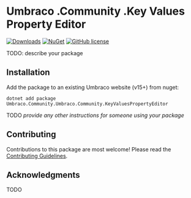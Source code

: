 # Umbraco .Community .Key Values Property Editor 

[![Downloads](https://img.shields.io/nuget/dt/Umbraco.Community.Umbraco.Community.KeyValuesPropertyEditor?color=cc9900)](https://www.nuget.org/packages/Umbraco.Community.Umbraco.Community.KeyValuesPropertyEditor/)
[![NuGet](https://img.shields.io/nuget/vpre/Umbraco.Community.Umbraco.Community.KeyValuesPropertyEditor?color=0273B3)](https://www.nuget.org/packages/Umbraco.Community.Umbraco.Community.KeyValuesPropertyEditor)
[![GitHub license](https://img.shields.io/github/license/cheeseytoastie/Umbraco.Community.KeyValuesPropertyEditor?color=8AB803)](../LICENSE)

TODO: describe your package

<!--
Including screenshots is a really good idea! 

If you put images into /docs/screenshots, then you would reference them in this readme as, for example:

<img alt="..." src="https://github.com/cheeseytoastie/Umbraco.Community.KeyValuesPropertyEditor/blob/develop/docs/screenshots/screenshot.png">
-->

## Installation

Add the package to an existing Umbraco website (v15+) from nuget:

`dotnet add package Umbraco.Community.Umbraco.Community.KeyValuesPropertyEditor`

TODO *provide any other instructions for someone using your package*

## Contributing

Contributions to this package are most welcome! Please read the [Contributing Guidelines](CONTRIBUTING.md).

## Acknowledgments

TODO